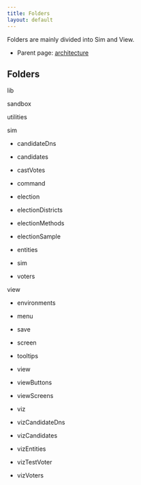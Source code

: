 ```yaml
---
title: Folders
layout: default
---
```


Folders are mainly divided into Sim and View. 

* Parent page: [architecture](architecture.md) 

## Folders

lib

sandbox

utilities

sim

- candidateDns

- candidates

- castVotes

- command

- election

- electionDistricts

- electionMethods

- electionSample

- entities
- sim
- voters

view

- environments

- menu

- save

- screen

- tooltips

- view

- viewButtons

- viewScreens

- viz

- vizCandidateDns

- vizCandidates

- vizEntities

- vizTestVoter

- vizVoters


